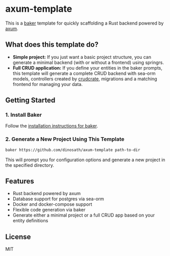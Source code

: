 # axum-template

This is a [baker](https://github.com/aliev/baker) template for quickly scaffolding a Rust backend powered by [axum](https://github.com/tokio-rs/axum).

## What does this template do?

- **Simple project:** If you just want a basic project structure, you can generate a minimal backend (with or without a frontend) using springrs.
- **Full CRUD application:** If you define your entities in the baker prompts, this template will generate a complete CRUD backend with sea-orm models, controllers created by [crudcrate](https://github.com/evanjt/crudcrate), migrations and a matching frontend for managing your data.

## Getting Started

### 1. Install Baker

Follow the [installation instructions for baker](https://github.com/aliev/baker?tab=readme-ov-file#installation).

### 2. Generate a New Project Using This Template

```sh
baker https://github.com/dinosath/axum-template path-to-dir
```

This will prompt you for configuration options and generate a new project in the specified directory.

## Features
- Rust backend powered by axum
- Database support for postgres via sea-orm
- Docker and docker-compose support
- Flexible code generation via baker
- Generate either a minimal project or a full CRUD app based on your entity definitions

## License
MIT